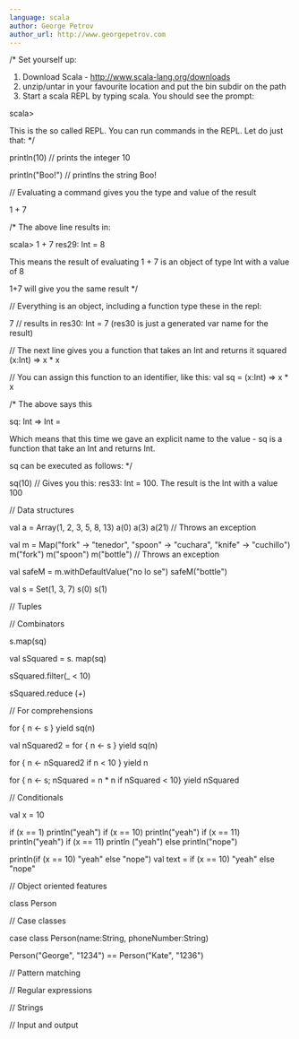 ```yaml
---
language: scala
author: George Petrov
author_url: http://www.georgepetrov.com
---
```


/*
  Set yourself up:

  1) Download Scala - http://www.scala-lang.org/downloads
  2) unzip/untar in your favourite location and put the bin subdir on the path
  3) Start a scala REPL by typing scala. You should see the prompt:

  scala>

  This is the so called REPL. You can run commands in the REPL. Let do just that:
*/

println(10) // prints the integer 10

println("Boo!") // printlns the string Boo!


// Evaluating a command gives you the type and value of the result

1 + 7

/* The above line results in:

  scala> 1 + 7
  res29: Int = 8

  This means the result of evaluating 1 + 7 is an object of type Int with a value of 8

  1+7 will give you the same result
*/


// Everything is an object, including a function type these in the repl:

7 // results in res30: Int = 7 (res30 is just a generated var name for the result)

// The next line gives you a function that takes an Int and returns it squared
(x:Int) => x * x    

// You can assign this function to an identifier, like this:
val sq = (x:Int) => x * x

/* The above says this
   
   sq: Int => Int = <function1>	

   Which means that this time we gave an explicit name to the value - sq is a function that take an Int and returns Int.

   sq can be executed as follows:
*/

sq(10)   // Gives you this: res33: Int = 100. The result is the Int with a value 100



// Data structures

val a = Array(1, 2, 3, 5, 8, 13)
a(0)
a(3)
a(21)    // Throws an exception

val m = Map("fork" -> "tenedor", "spoon" -> "cuchara", "knife" -> "cuchillo")
m("fork")
m("spoon")
m("bottle")       // Throws an exception

val safeM = m.withDefaultValue("no lo se")
safeM("bottle")

val s = Set(1, 3, 7)
s(0)
s(1)


// Tuples


// Combinators

s.map(sq)

val sSquared = s. map(sq)

sSquared.filter(_ < 10)

sSquared.reduce (_+_)


// For comprehensions

for { n <- s } yield sq(n)

val nSquared2 = for { n <- s } yield sq(n)

for { n <- nSquared2 if n < 10 } yield n

for { n <- s; nSquared = n * n if nSquared < 10} yield nSquared



// Conditionals

val x = 10

if (x == 1) println("yeah")
if (x == 10) println("yeah")
if (x == 11) println("yeah")
if (x == 11) println ("yeah") else println("nope")

println(if (x == 10) "yeah" else "nope")
val text = if (x == 10) "yeah" else "nope"



// Object oriented features

class Person 



// Case classes

case class Person(name:String, phoneNumber:String)

Person("George", "1234") == Person("Kate", "1236")



// Pattern matching


// Regular expressions


// Strings


// Input and output